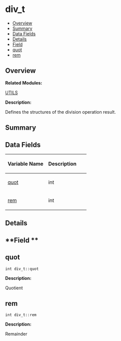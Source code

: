 # div\_t<a name="ZH-CN_TOPIC_0000001055358152"></a>

-   [Overview](#section1386626015165636)
-   [Summary](#section1951329821165636)
-   [Data Fields](#pub-attribs)
-   [Details](#section567545077165636)
-   [Field](#section1584940077165636)
-   [quot](#a0b9dda2884048daa68ca4aaa12b17b9a)
-   [rem](#ac64389de252de53eda8b4f8dbb7c623f)

## **Overview**<a name="section1386626015165636"></a>

**Related Modules:**

[UTILS](UTILS.md)

**Description:**

Defines the structures of the division operation result. 

## **Summary**<a name="section1951329821165636"></a>

## Data Fields<a name="pub-attribs"></a>

<a name="table198120411165636"></a>
<table><thead align="left"><tr id="row1720533075165636"><th class="cellrowborder" valign="top" width="50%" id="mcps1.1.3.1.1"><p id="p665218998165636"><a name="p665218998165636"></a><a name="p665218998165636"></a>Variable Name</p>
</th>
<th class="cellrowborder" valign="top" width="50%" id="mcps1.1.3.1.2"><p id="p1483508920165636"><a name="p1483508920165636"></a><a name="p1483508920165636"></a>Description</p>
</th>
</tr>
</thead>
<tbody><tr id="row1515057414165636"><td class="cellrowborder" valign="top" width="50%" headers="mcps1.1.3.1.1 "><p id="p915762635165636"><a name="p915762635165636"></a><a name="p915762635165636"></a><a href="div_t.md#a0b9dda2884048daa68ca4aaa12b17b9a">quot</a></p>
</td>
<td class="cellrowborder" valign="top" width="50%" headers="mcps1.1.3.1.2 "><p id="p678927816165636"><a name="p678927816165636"></a><a name="p678927816165636"></a>int </p>
</td>
</tr>
<tr id="row498570177165636"><td class="cellrowborder" valign="top" width="50%" headers="mcps1.1.3.1.1 "><p id="p909674709165636"><a name="p909674709165636"></a><a name="p909674709165636"></a><a href="div_t.md#ac64389de252de53eda8b4f8dbb7c623f">rem</a></p>
</td>
<td class="cellrowborder" valign="top" width="50%" headers="mcps1.1.3.1.2 "><p id="p1169207236165636"><a name="p1169207236165636"></a><a name="p1169207236165636"></a>int </p>
</td>
</tr>
</tbody>
</table>

## **Details**<a name="section567545077165636"></a>

## **Field **<a name="section1584940077165636"></a>

## quot<a name="a0b9dda2884048daa68ca4aaa12b17b9a"></a>

```
int div_t::quot
```

 **Description:**

Quotient 

## rem<a name="ac64389de252de53eda8b4f8dbb7c623f"></a>

```
int div_t::rem
```

 **Description:**

Remainder 

